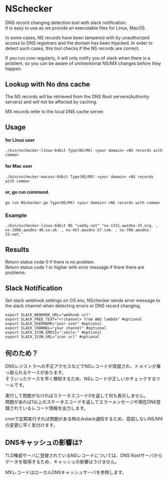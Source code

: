 # NSchecker
DNS record changing detection tool with slack notification.  
It is easy to use as we provide an executable files for Linux, MacOS.

In some cases, NS records have been tampered with by unauthorized access to DNS registrars and the domain has been hijacked.
In order to detect such cases, this tool checks if the NS records are correct.

If you run cron regularly, it will only notify you of slack when there is a problem, so you can be aware of unintentional NS/MX changes before they happen.


## Lookup with No dns cache
The NS records will be retrieved from the DNS Root servers(Authority servers) and will not be affected by caching.

MX records refer to the local DNS cache server.


## Usage
#### for Linux user
```
./bin/nschecker-linux-64bit Type(NS/MX) <your domain> <NS records with comma> 
```

#### for Mac user
```
./bin/nschecker-macosx-64bit Type(NS/MX) <your domain> <NS records with comma> 
```

#### or, go run command.
```
go run NSchecker.go Type(NS/MX) <your domain> <NS records with comma> 
```

### Example
```
./bin/nschecker-linux-64bit NS "vaddy.net" "ns-1151.awsdns-15.org. , ns-1908.awsdns-46.co.uk. , ns-457.awsdns-57.com. , ns-700.awsdns-23.net." 
```

## Results
Return status code 0 if there is no problem.  
Return status code 1 or higher with error message if there there are problems.

## Slack Notification
Set slack webhook settings on OS env, 
NSchecker sends error message to the slack channel when detecting errors or DNS record changing.

```cassandraql
export SLACK_WEBHOOK_URL="webhook url"
export SLACK_FREE_TEXT="<!channel> from AWS lambda" #optional
export SLACK_USERNAME="your user" #optional
export SLACK_CHANNEL="your channel" #optional
export SLACK_ICON_EMOJI=":smile:" #optional
export SLACK_ICON_URL="icon url" #optional
```

## 何のため？
DNSレジストラへの不正アクセスなどでNSレコードが改竄され、ドメインが乗っ取られるケースがあります。  
そういったケースを早く検知するため、NSレコードが正しいかチェックするツールです。  

実行して問題がなければステータスコード0を返して何も表示しません。  
問題があれば1以上のステータスコードを返してエラーメッセージや現在DNS登録されているレコード情報を出力します。  

cronで定期実行すれば問題がある時のみslack通知するため、意図しないNS/MXの変更に早く気付けます。


## DNSキャッシュの影響は? 

TLD権威サーバに登録されているNSレコードについては、DNS Rootサーバからデータを取得するため、キャッシュの影響はうけません。

MXレコードはローカルDNSキャッシュサーバを参照します。